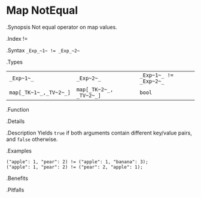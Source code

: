 # Map NotEqual

.Synopsis
Not equal operator on map values.

.Index
!=

.Syntax
`_Exp_~1~ != _Exp_~2~`

.Types

|                       |                         |                         |
| --- | --- | --- |
| `_Exp~1~_`            |  `_Exp~2~_`             | `_Exp~1~_ != _Exp~2~_`  |
| `map[_TK~1~_,_TV~2~_]` |  `map[_TK~2~_, _TV~2~_]` | `bool`                |


.Function

.Details

.Description
Yields `true` if both arguments contain different key/value pairs, and `false` otherwise.

.Examples
```rascal-shell
("apple": 1, "pear": 2) != ("apple": 1, "banana": 3);
("apple": 1, "pear": 2) != ("pear": 2, "apple": 1);
```

.Benefits

.Pitfalls

